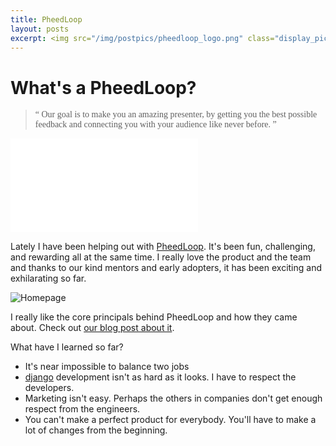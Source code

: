 ```yaml
---
title: PheedLoop
layout: posts
excerpt: <img src="/img/postpics/pheedloop_logo.png" class="display_picture"/>
---
```


# What's a PheedLoop?

<blockquote style="font-family:Casual;">&ldquo;
Our goal is to make you an amazing presenter, by getting you the best possible 
feedback and connecting you with your audience like never before. 
&rdquo;</blockquote>

<div class="videoWrapper"><iframe src="//www.youtube.com/embed/wCOsuk8gc9E" frameborder="0"> </iframe></div>

Lately I have been helping out with [PheedLoop](http://pheedloop.com). It's been
fun, challenging, and rewarding all at the same time. I really love the product
and the team and thanks to our kind mentors and early adopters, it has been
exciting and exhilarating so far.

![Homepage]({{site.url}}/img/postpics/pheedloop_dash.png)

I really like the core principals behind PheedLoop and how they came about. Check
out [our blog post about it](http://blog.pheedloop.com/feedback-loops/).

What have I learned so far?
* It's near impossible to balance two jobs
* [django](djangoproject.com) development isn't as hard as it looks. I have to respect the developers.
* Marketing isn't easy. Perhaps the others in companies don't get enough respect from the engineers.
* You can't make a perfect product for everybody. You'll have to make a lot of changes from the beginning.

